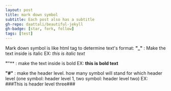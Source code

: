 ```yaml
---
layout: post
title: mark down symbol
subtitle: Each post also has a subtitle
gh-repo: daattali/beautiful-jekyll
gh-badge: [star, fork, follow]
tags: [test]
---
```


Mark down symbol is like html tag to determine text's format:
**"_"** : Make the text inside is italic
    EX: _this is italic text_
    
**"**"** : make the text inside is bold
    EX: **this is bold text**
    
**"#"** : make the header level. how many symbol will stand for which header level (one symbol: header level 1, two symbol: header level two)
    EX: ###This is header level three###
    
 
